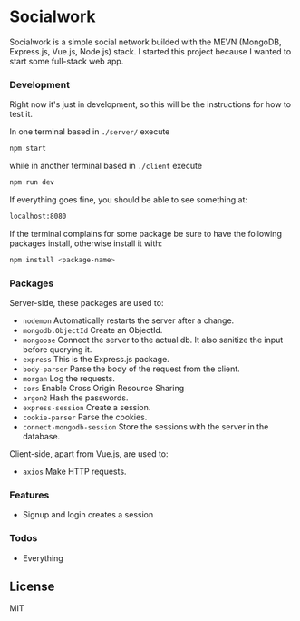 # Socialwork

Socialwork is a simple social network builded with the MEVN (MongoDB, Express.js, Vue.js, Node.js) stack.
I started this project because I wanted to start some full-stack web app.

### Development

Right now it's just in development, so this will be the instructions for how to test it.

In one terminal based in ```./server/``` execute
```bash
npm start
```

while in another terminal based in ```./client``` execute
```bash
npm run dev
```

If everything goes fine, you should be able to see something at: 
```bash
localhost:8080
```

If the terminal complains for some package be sure to have the following packages  install, otherwise install it with:
```bash
npm install <package-name>
```

### Packages

Server-side, these packages are used to:
* ```nodemon``` 
Automatically restarts the server after a change.
* ```mongodb.ObjectId```
Create an ObjectId.
* ```mongoose```
Connect the server to the actual db.
It also sanitize the input before querying it.
* ```express```
This is the Express.js package.
* ```body-parser```
Parse the body of the request from the client.
* ```morgan```
Log the requests.
* ```cors```
Enable Cross Origin Resource Sharing
* ```argon2```
Hash the passwords.
* ```express-session```
Create a session.
* ```cookie-parser```
Parse the cookies.
* ```connect-mongodb-session```
Store the sessions with the server in the database.

Client-side, apart from Vue.js, are used to:
* ```axios```
Make HTTP requests.

### Features
 - Signup and login creates a session 

### Todos

 - Everything

License
----

MIT